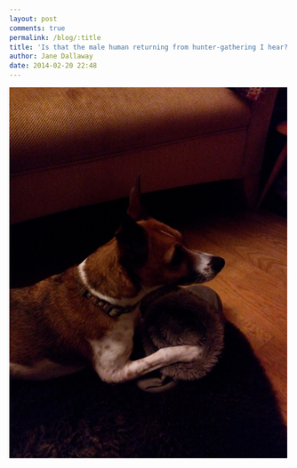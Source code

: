 ```yaml
---
layout: post
comments: true
permalink: /blog/:title
title: 'Is that the male human returning from hunter-gathering I hear?'
author: Jane Dallaway
date: 2014-02-20 22:48
---
```


<div><a href="/media/tp_IMG_20140220_190546.jpg"><img src="/media/tp_thumb_IMG_20140220_190546.jpg" width="500" height="667"/></a></div>


  
      
